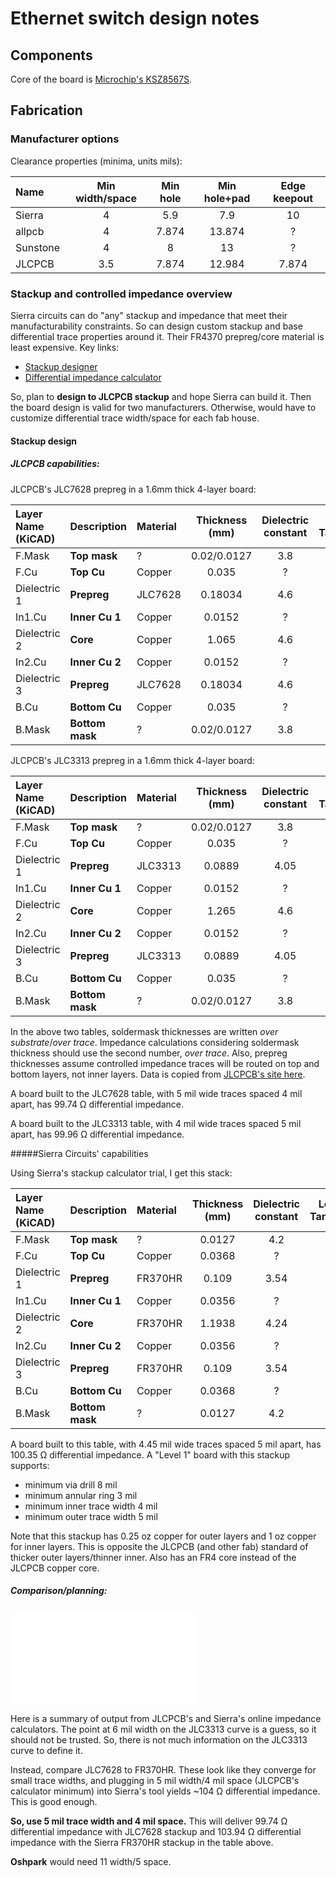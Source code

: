 # Ethernet switch design notes

## Components
Core of the board is [Microchip's KSZ8567S](https://ww1.microchip.com/downloads/aemDocuments/documents/OTH/ProductDocuments/DataSheets/KSZ8567S-Data-Sheet-DS00002391C.pdf).

## Fabrication

### Manufacturer options

Clearance properties (minima, units mils):

|  Name   | Min width/space | Min hole | Min hole+pad | Edge keepout |
|:------- |:---------------:|:--------:|:------------:|:------------:|
|Sierra	| 4               | 5.9      | 7.9          | 10           |
|allpcb   | 4               | 7.874    | 13.874       | ?            |
|Sunstone | 4               | 8        | 13           | ?            |
|JLCPCB   | 3.5             | 7.874    | 12.984       | 7.874        |

### Stackup and controlled impedance overview
Sierra circuits can do "any" stackup and impedance that meet their manufacturability constraints. So can design custom stackup and base differential trace properties around it. Their FR4370 prepreg/core material is least expensive. Key links:

- [Stackup designer](https://www.protoexpress.com/tools/pcb-stackup-designer/)
- [Differential impedance calculator](https://impedance.app.protoexpress.com/?data=RqmEU9IhXXnPqy7t60v2+1bfR7giBaGsEUPhFJQFPqANPAyGvsmJbhiJrM1YKOjdAFEOKb0XnaXAZ5ZF4PoHgfDydWjw4l0RQA+Zd6ldz0YznrjY/9gaQAl/Vth8mAJA9RZgitWLofBiWcXapYodcW58EBBREWo1LF9Y05TFQMHqSMA6ERF66cDIo9m01Mi8x+7MjACICOyBcfmtKt+dfB/wWCrACFkra+wycnii1BA5IyFEV/RXE2VYt0Uefxo02OEVMWHDP5XWn5nwUhDYcXvjsiVfgAIQd/KJD6L4XsPjcjmE0kJza3lkt8dwBLZ4ctmbXUfhhiT+TRBy125XJw%3D%3D&q=Fri%20Oct%2014%2014:02:58%20PDT%202022)

So, plan to **design to JLCPCB stackup** and hope Sierra can build it. Then the board design is valid for two manufacturers. Otherwise, would have to customize differential trace width/space for each fab house.

#### Stackup design

##### JLCPCB capabilities:

JLCPCB's JLC7628 prepreg in a 1.6mm thick 4-layer board:

| Layer Name (KiCAD) | Description     | Material | Thickness (mm) | Dielectric constant | Loss Tangent |
|:-------------------|:----------------|:---------|:--------------:|:-------------------:|:------------:|
| F.Mask             | **Top mask**    | ?        | 0.02/0.0127    | 3.8                 | ?            |
| F.Cu               | **Top Cu**      | Copper   | 0.035          | ?                   | ?            |
| Dielectric 1       | **Prepreg**     | JLC7628  | 0.18034        | 4.6                 | ?            |
| In1.Cu             | **Inner Cu 1**  | Copper   | 0.0152         | ?                   | ?            |
| Dielectric 2       | **Core**        | Copper   | 1.065          | 4.6                 | ?            |
| In2.Cu             | **Inner Cu 2**  | Copper   | 0.0152         | ?                   | ?            |
| Dielectric 3       | **Prepreg**     | JLC7628  | 0.18034        | 4.6                 | ?            |
| B.Cu               | **Bottom Cu**   | Copper   | 0.035          | ?                   | ?            |
| B.Mask             | **Bottom mask** | ?        | 0.02/0.0127    | 3.8                 | ?            |

JLCPCB's JLC3313 prepreg in a 1.6mm thick 4-layer board:

| Layer Name (KiCAD) | Description     | Material | Thickness (mm) | Dielectric constant | Loss Tangent |
|:-------------------|:----------------|:---------|:--------------:|:-------------------:|:------------:|
| F.Mask             | **Top mask**    | ?        | 0.02/0.0127    | 3.8                 | ?            |
| F.Cu               | **Top Cu**      | Copper   | 0.035          | ?                   | ?            |
| Dielectric 1       | **Prepreg**     | JLC3313  | 0.0889         | 4.05                | ?            |
| In1.Cu             | **Inner Cu 1**  | Copper   | 0.0152         | ?                   | ?            |
| Dielectric 2       | **Core**        | Copper   | 1.265          | 4.6                 | ?            |
| In2.Cu             | **Inner Cu 2**  | Copper   | 0.0152         | ?                   | ?            |
| Dielectric 3       | **Prepreg**     | JLC3313  | 0.0889         | 4.05                | ?            |
| B.Cu               | **Bottom Cu**   | Copper   | 0.035          | ?                   | ?            |
| B.Mask             | **Bottom mask** | ?        | 0.02/0.0127    | 3.8                 | ?            |

In the above two tables, soldermask thicknesses are written *over substrate*/*over trace*. Impedance calculations considering soldermask thickness should use the second number, *over trace*. Also, prepreg thicknesses assume controlled impedance traces will be routed on top and bottom layers, not inner layers. Data is copied from [JLCPCB's site here](https://cart.jlcpcb.com/impedance).

A board built to the JLC7628 table, with 5 mil wide traces spaced 4 mil apart, has 99.74 Ω differential impedance.

A board built to the JLC3313 table, with 4 mil wide traces spaced 5 mil apart, has 99.96 Ω differential impedance.

#####Sierra Circuits' capabilities

Using Sierra's stackup calculator trial, I get this stack: 

| Layer Name (KiCAD) | Description     | Material | Thickness (mm) | Dielectric constant | Loss Tangent |
|:-------------------|:----------------|:---------|:--------------:|:-------------------:|:------------:|
| F.Mask             | **Top mask**    | ?        | 0.0127         | 4.2                 | ?            |
| F.Cu               | **Top Cu**      | Copper   | 0.0368         | ?                   | ?            |
| Dielectric 1       | **Prepreg**     | FR370HR  | 0.109          | 3.54                | ?            |
| In1.Cu             | **Inner Cu 1**  | Copper   | 0.0356         | ?                   | ?            |
| Dielectric 2       | **Core**        | FR370HR  | 1.1938         | 4.24                | ?            |
| In2.Cu             | **Inner Cu 2**  | Copper   | 0.0356         | ?                   | ?            |
| Dielectric 3       | **Prepreg**     | FR370HR  | 0.109          | 3.54                | ?            |
| B.Cu               | **Bottom Cu**   | Copper   | 0.0368         | ?                   | ?            |
| B.Mask             | **Bottom mask** | ?        | 0.0127         | 4.2                 | ?            |

A board built to this table, with 4.45 mil wide traces spaced 5 mil apart, has 100.35 Ω differential impedance. A "Level 1" board with this stackup supports: 

- minimum via drill 8 mil
- minimum annular ring 3 mil
- minimum inner trace width 4 mil
- minimum outer trace width 5 mil

Note that this stackup has 0.25 oz copper for outer layers and 1 oz copper for inner layers. This is opposite the JLCPCB (and other fab) standard of thicker outer layers/thinner inner. Also has an FR4 core instead of the JLCPCB copper core.

##### Comparison/planning:

![compare chart](ref/zdiff_jlc_vs_sierra.pdf)

Here is a summary of output from JLCPCB's and Sierra's online impedance calculators. The point at 6 mil width on the JLC3313 curve is a guess, so it should not be trusted. So, there is not much information on the JLC3313 curve to define it. 

Instead, compare JLC7628 to FR370HR. These look like they converge for small trace widths, and plugging in 5 mil width/4 mil space (JLCPCB's calculator minimum) into Sierra's tool yields ~104 Ω differential impedance. This is good enough.

**So, use 5 mil trace width and 4 mil space.** This will deliver 99.74 Ω differential impedance with JLC7628 stackup and 103.94 Ω differential impedance with the Sierra FR370HR stackup in the table above. 

**Oshpark** would need 11 width/5 space.


